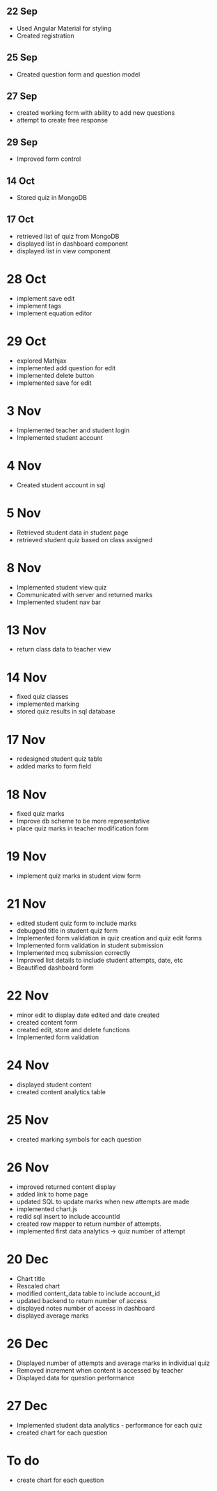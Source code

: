 ## 22 Sep
- Used Angular Material for styling
- Created registration

## 25 Sep
- Created question form and question model

## 27 Sep
- created working form with ability to add new questions
- attempt to create free response


## 29 Sep
- Improved form control

## 14 Oct
- Stored quiz in MongoDB

## 17 Oct 
- retrieved list of quiz from MongoDB 
- displayed list in dashboard component
- displayed list in view component

# 28 Oct 
- implement save edit
- implement tags
- implement equation editor

# 29 Oct
- explored Mathjax
- implemented add question for edit
- implemented delete button
- implemented save for edit

# 3 Nov 
- Implemented teacher and student login
- Implemented student account


# 4 Nov
- Created student account in sql

# 5 Nov
- Retrieved student data in student page
- retrieved student quiz based on class assigned

# 8 Nov
- Implemented student view quiz
- Communicated with server and returned marks
- Implemented student nav bar 

# 13 Nov
- return class data to teacher view

# 14 Nov
- fixed quiz classes
- implemented marking
- stored quiz results in sql database

# 17 Nov 
- redesigned student quiz table
- added marks to form field

# 18 Nov
- fixed quiz marks
- Improve db scheme to be more representative
- place quiz marks in teacher modification form

# 19 Nov
- implement quiz marks in student view form

# 21 Nov
- edited student quiz form to include marks
- debugged title in student quiz form
- Implemented form validation in quiz creation and quiz edit forms
- Implemented form validation in student submission
- Implemented mcq submission correctly
- Improved list details to include student attempts, date, etc
- Beautified dashboard form

# 22 Nov
- minor edit to display date edited and date created
- created content form
- created edit, store and delete functions
- Implemented form validation

# 24 Nov
- displayed student content
- created content analytics table

# 25 Nov
- created marking symbols for each question

# 26 Nov
- improved returned content display
- added link to home page
- updated SQL to update marks when new attempts are made
- implemented chart.js
- redid sql insert to include accountId
- created row mapper to return number of attempts. 
- implemented first data analytics -> quiz number of attempt

# 20 Dec 
- Chart title
- Rescaled chart
- modified content_data table to include account_id
- updated backend to return number of access
- displayed notes number of access in dashboard
- displayed average marks

# 26 Dec
- Displayed number of attempts and average marks in individual quiz
- Removed increment when content is accessed by teacher
- Displayed data for question performance

# 27 Dec
- Implemented student data analytics - performance for each quiz
- created chart for each question





# To do
- create chart for each question


